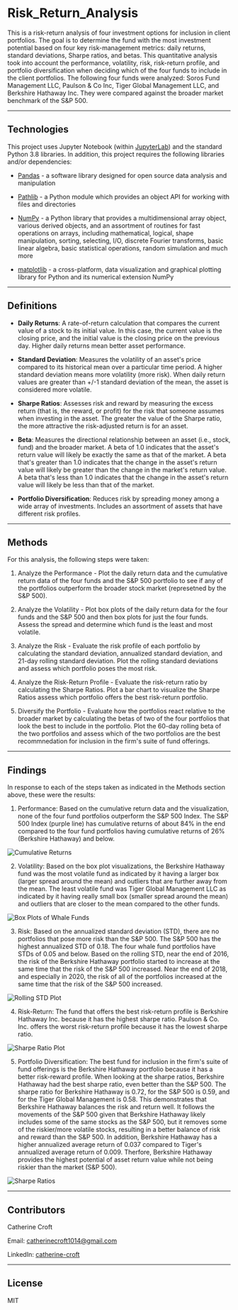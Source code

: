 # Risk_Return_Analysis

This is a risk-return analysis of four investment options for inclusion in client portfolios. The goal is to determine the fund with the most investment potential based on four key risk-management metrics: daily returns, standard deviations, Sharpe ratios, and betas. This quantitative analysis took into account the performance, volatility, risk, risk-return profile, and portfolio diversification when deciding which of the four funds to include in the client portfolios. The following four funds were analyzed: Soros Fund Management LLC, Paulson & Co Inc, Tiger Global Management LLC, and Berkshire Hathaway Inc. They were compared against the broader market benchmark of the S&P 500.                                           

---

## Technologies

This project uses Jupyter Notebook (within [JupyterLab](https://jupyterlab.readthedocs.io/en/stable/)) and the standard Python 3.8 libraries. In addition, this project requires the following libraries and/or dependencies:

* [Pandas](https://pandas.pydata.org/) - a software library designed for open source data analysis and manipulation

* [Pathlib](https://docs.python.org/3/library/pathlib.html) - a Python module which provides an object API for working with files and directories

* [NumPy](https://numpy.org/) - a Python library that provides a multidimensional array object, various derived objects, and an assortment of routines for fast operations on arrays, including mathematical, logical, shape manipulation, sorting, selecting, I/O, discrete Fourier transforms, basic linear algebra, basic statistical operations, random simulation and much more

* [matplotlib](https://matplotlib.org/) - a cross-platform, data visualization and graphical plotting library for Python and its numerical extension NumPy

---

## Definitions

* **Daily Returns**: A rate-of-return calculation that compares the current value of a stock to its initial value. In this case, the current value is the closing price, and the initial value is the closing price on the previous day. Higher daily returns mean better asset performance. 

* **Standard Deviation**: Measures the volatility of an asset's price compared to its historical mean over a particular time period. A higher standard deviation means more volatility (more risk). When daily return values are greater than +/-1 standard deviation of the mean, the asset is considered more volatile. 

* **Sharpe Ratios**: Assesses risk and reward by measuring the excess return (that is, the reward, or profit) for the risk that someone assumes when investing in the asset. The greater the value of the Sharpe ratio, the more attractive the risk-adjusted return is for an asset. 

* **Beta**: Measures the directional relationship between an asset (i.e., stock, fund) and the broader market. A beta of 1.0 indicates that the asset's return value will likely be exactly the same as that of the market. A beta that's greater than 1.0 indicates that the change in the asset's return value will likely be greater than the change in the market's return value. A beta that's less than 1.0 indicates that the change in the asset's return value will likely be less than that of the market.

* **Portfolio Diversification**: Reduces risk by spreading money among a wide array of investments. Includes an assortment of assets that have different risk profiles. 

---

## Methods

For this analysis, the following steps were taken:

1. Analyze the Performance - Plot the daily return data and the cumulative return data of the four funds and the S&P 500 portfolio to see if any of the portfolios outperform the broader stock market (represetned by the S&P 500). 

2. Analyze the Volatility - Plot box plots of the daily return data for the four funds and the S&P 500 and then box plots for just the four funds. Assess the spread and determine which fund is the least and most volatile. 

3. Analyze the Risk - Evaluate the risk profile of each portfolio by calculating the standard deviation, annualized standard deviation, and 21-day rolling standard deviation. Plot the rolling standard deviations and assess which portfolio poses the most risk. 

4. Analyze the Risk-Return Profile - Evaluate the risk-return ratio by calculating the Sharpe Ratios. Plot a bar chart to visualize the Sharpe Ratios assess which portfolio offers the best risk-return portfolio.

5. Diversify the Portfolio - Evaluate how the portfolios react relative to the broader market by calculating the betas of two of the four portfolios that look the best to include in the portfolio. Plot the 60-day rolling beta of the two portfolios and assess which of the two portfolios are the best recommnedation for inclusion in the firm's suite of fund offerings. 

---

## Findings

In response to each of the steps taken as indicated in the Methods section above, these were the results:

1. Performance: Based on the cumulative return data and the visualization, none of the four fund portfolios outperform the S&P 500 Index. The S&P 500 Index (purple line) has cumulative returns of about 84% in the end compared to the four fund portfolios having cumulative returns of 26% (Berkshire Hathaway) and below.  

![Cumulative Returns](Screenshots/cumulative_returns)

2. Volatility: Based on the box plot visualizations, the Berkshire Hathaway fund was the most volatile fund as indicated by it having a larger box (larger spread around the mean) and outliers that are further away from the mean. The least volatile fund was Tiger Global Management LLC as indicated by it having really small box (smaller spread around the mean) and outliers that are closer to the mean compared to the other funds.

![Box Plots of Whale Funds](Screenshots/box_plots)

3. Risk: Based on the annualized standard deviation (STD), there are no portfolios that pose more risk than the S&P 500. The S&P 500 has the highest annualized STD of 0.18. The four whale fund portfolios have STDs of 0.05 and below. Based on the rolling STD, near the end of 2016, the risk of the Berkshire Hathaway portfolio started to increase at the same time that the risk of the S&P 500 increased. Near the end of 2018, and especially in 2020, the risk of all of the portfolios increased at the same time that the risk of the S&P 500 increased.

![Rolling STD Plot](Screenshots/rolling_std)

4. Risk-Return: The fund that offers the best risk-return profile is Berkshire Hathaway Inc. because it has the highest sharpe ratio. Paulson & Co. Inc. offers the worst risk-return profile because it has the lowest sharpe ratio. 

![Sharpe Ratio Plot](Screenshots/sharpe_ratio_plot)

5. Portfolio Diversification: The best fund for inclusion in the firm's suite of fund offerings is the Berkshire Hathaway portfolio because it has a better risk-reward profile. When looking at the sharpe ratios, Berkshire Hathaway had the best sharpe ratio, even better than the S&P 500. The sharpe ratio for Berkshire Hathaway is 0.72, for the S&P 500 is 0.59, and for the Tiger Global Management is 0.58. This demonstrates that Berkshire Hathaway balances the risk and return well. It follows the movements of the S&P 500 given that Berkshire Hathaway likely includes some of the same stocks as the S&P 500, but it removes some of the riskier/more volatile stocks, resulting in a better balance of risk and reward than the S&P 500. In addition, Berkshire Hathaway has a higher annualized average return of 0.037 compared to Tiger's annualized average return of 0.009. Therfore, Berkshire Hathaway provides the highest potential of asset return value while not being riskier than the market (S&P 500). 

![Sharpe Ratios](Screenshots/sharpe_ratios)

---

## Contributors
Catherine Croft

Email: catherinecroft1014@gmail.com

LinkedIn: [catherine-croft](https://www.linkedin.com/in/catherine-croft-4715481aa/)

---

## License

MIT